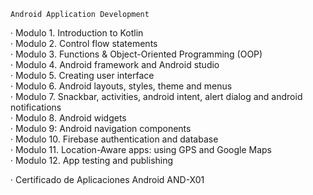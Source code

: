     Android Application Development
·  Modulo 1. Introduction to Kotlin  
·  Modulo 2. Control flow statements  
·  Modulo 3. Functions & Object-Oriented Programming (OOP)  
·  Modulo 4. Android framework and Android studio  
·  Modulo 5. Creating user interface  
·  Modulo 6. Android layouts, styles, theme and menus  
·  Modulo 7. Snackbar, activities, android intent, alert dialog and android notifications  
·  Modulo 8. Android widgets  
·  Modulo 9: Android navigation components  
·  Modulo 10. Firebase authentication and database  
·  Modulo 11. Location-Aware apps: using GPS and Google Maps  
·  Modulo 12. App testing and publishing   

·  Certificado de Aplicaciones Android AND-X01  
